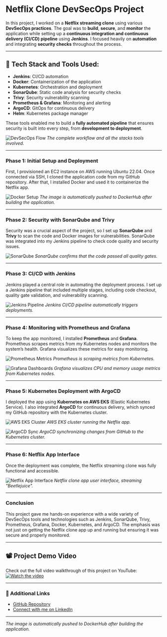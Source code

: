 # Netflix Clone DevSecOps Project

In this project, I worked on a **Netflix streaming clone** using various **DevSecOps practices**. The goal was to **build**, **secure**, and **monitor** the application while setting up a **continuous integration and continuous delivery (CI/CD) pipeline** using **Jenkins**. I focused heavily on **automation** and integrating **security checks** throughout the process.

---

## 🚀 Tech Stack and Tools Used:

- **Jenkins**: CI/CD automation
- **Docker**: Containerization of the application
- **Kubernetes**: Orchestration and deployment
- **SonarQube**: Static code analysis for security checks
- **Trivy**: Security vulnerability scanning
- **Prometheus & Grafana**: Monitoring and alerting
- **ArgoCD**: GitOps for continuous delivery
- **Helm**: Kubernetes package manager

These tools enabled me to build a **fully automated pipeline** that ensures security is built into every step, from **development to deployment**.

![DevSecOps Flow](./public/assets/devsecops.png)
*The complete workflow and all the stacks tools involved.*

---

### Phase 1: Initial Setup and Deployment
First, I provisioned an EC2 instance on AWS running Ubuntu 22.04. Once connected via SSH, I cloned the application code from my GitHub repository. After that, I installed Docker and used it to containerize the Netflix app.

![Docker Setup](./public/assets/docker.png)
*The image is automatically pushed to DockerHub after building the application.*

---

### Phase 2: Security with SonarQube and Trivy
Security was a crucial aspect of the project, so I set up **SonarQube** and **Trivy** to scan the code and Docker images for vulnerabilities. SonarQube was integrated into my Jenkins pipeline to check code quality and security issues.

![SonarQube](./public/assets/sonarqube.png)
*SonarQube confirms that the code passed all quality gates.*

---

### Phase 3: CI/CD with Jenkins
Jenkins played a central role in automating the deployment process. I set up a Jenkins pipeline that included multiple stages, including code checkout, quality gate validation, and vulnerability scanning.

![Jenkins Pipeline](./public/assets/jenkins.png)
*Jenkins CI/CD pipeline automatically triggers deployments.*

---

### Phase 4: Monitoring with Prometheus and Grafana
To keep the app monitored, I installed **Prometheus** and **Grafana**. Prometheus scrapes metrics from my Kubernetes nodes and monitors the system’s health. Grafana visualizes these metrics for easy monitoring.

![Prometheus Metrics](./public/assets/Prometheus.png)
*Prometheus is scraping metrics from Kubernetes.*

![Grafana Dashboards](./public/assets/grafana.png)
*Grafana visualizes CPU and memory usage metrics from Kubernetes nodes.*

---

### Phase 5: Kubernetes Deployment with ArgoCD
I deployed the app using **Kubernetes on AWS EKS** (Elastic Kubernetes Service). I also integrated **ArgoCD** for continuous delivery, which synced my GitHub repository with the Kubernetes cluster.

![AWS EKS Cluster](./public/assets/eks.png)
*AWS EKS cluster running the Netflix app.*

![ArgoCD Sync](./public/assets/argocd.png)
*ArgoCD synchronizing changes from GitHub to the Kubernetes cluster.*

---

### Phase 6: Netflix App Interface
Once the deployment was complete, the Netflix streaming clone was fully functional and accessible.

![Netflix App Interface](./public/assets/netflixpage.png)
*Netflix clone app user interface, streaming "Beetlejuice".*

---

### Conclusion
This project gave me hands-on experience with a wide variety of DevSecOps tools and technologies such as Jenkins, SonarQube, Trivy, Prometheus, Grafana, Docker, Kubernetes, and ArgoCD. The emphasis was not just on getting the Netflix clone app up and running but ensuring it was secure and properly monitored.

--- 

## 📽️ Project Demo Video

Check out the full video walkthrough of this project on YouTube:  
[![Watch the video](https://img.youtube.com/vi/-o3ZdryOWWc/0.jpg)](https://youtu.be/-o3ZdryOWWc)

---

### 📝 Additional Links
- [GitHub Repository](https://github.com/olukayodedevs/Streaming-App-DevSecOp/)
- [Connect with me on LinkedIn](https://www.linkedin.com/in/arindeolukayode/)

---

*The image is automatically pushed to DockerHub after building the application.*